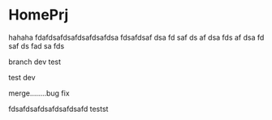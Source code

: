 HomePrj
=======
hahaha
fdafdsafdsafdsafdsafdsa
fdsafdsaf
dsa
fd
saf
ds
af
dsa
fds
af
dsa
fd
saf
ds
fad
sa
fds

branch dev test

test dev 

merge........bug fix

fdsafdsafdsafdsafdsafd
testst

